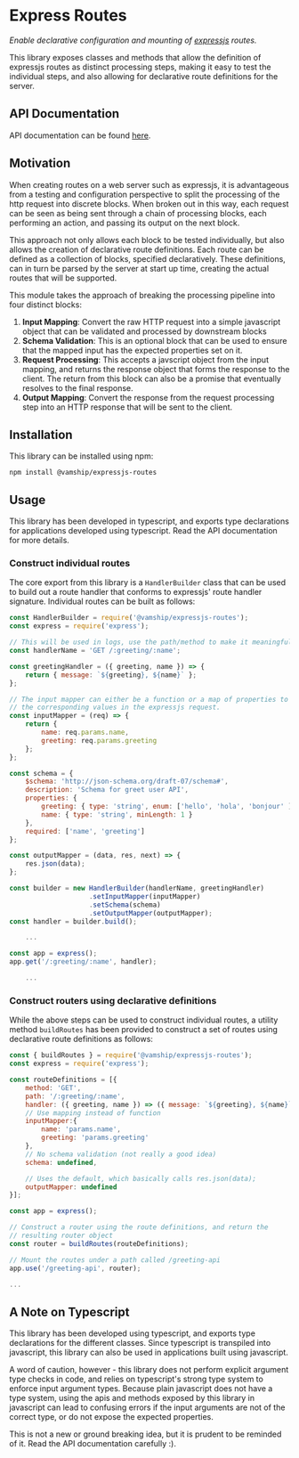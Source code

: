 # Express Routes

_Enable declarative configuration and mounting of
[expressjs](https://expressjs.com) routes._

This library exposes classes and methods that allow the definition of expressjs
routes as distinct processing steps, making it easy to test the individual steps,
and also allowing for declarative route definitions for the server.

## API Documentation

API documentation can be found
[here](https://vamship.github.io/expressjs-routes).

## Motivation

When creating routes on a web server such as expressjs, it is advantageous from
a testing and configuration perspective to split the processing of the http
request into discrete blocks. When broken out in this way, each request can be
seen as being sent through a chain of processing blocks, each performing an
action, and passing its output on the next block.

This approach not only allows each block to be tested individually, but also
allows the creation of declarative route definitions. Each route can be defined
as a collection of blocks, specified declaratively. These definitions, can in
turn be parsed by the server at start up time, creating the actual routes that
will be supported.

This module takes the approach of breaking the processing pipeline into four
distinct blocks:

1.  **Input Mapping**: Convert the raw HTTP request into a simple javascript
    object that can be validated and processed by downstream blocks
2.  **Schema Validation**: This is an optional block that can be used to ensure
    that the mapped input has the expected properties set on it.
3.  **Request Processing**: This accepts a javscript object from the input
    mapping, and returns the response object that forms the response to the
    client. The return from this block can also be a promise that eventually
    resolves to the final response.
4.  **Output Mapping**: Convert the response from the request processing step
    into an HTTP response that will be sent to the client.

## Installation

This library can be installed using npm:

```
npm install @vamship/expressjs-routes
```

## Usage

This library has been developed in typescript, and exports type declarations
for applications developed using typescript. Read the API documentation for
more details.

### Construct individual routes

The core export from this library is a `HandlerBuilder` class that can be used
to build out a route handler that conforms to expressjs' route handler
signature. Individual routes can be built as follows:

```javascript
const HandlerBuilder = require('@vamship/expressjs-routes');
const express = require('express');

// This will be used in logs, use the path/method to make it meaningful
const handlerName = 'GET /:greeting/:name';

const greetingHandler = ({ greeting, name }) => {
    return { message: `${greeting}, ${name}` };
};

// The input mapper can either be a function or a map of properties to
// the corresponding values in the expressjs request.
const inputMapper = (req) => {
    return {
        name: req.params.name,
        greeting: req.params.greeting
    };
};

const schema = {
    $schema: 'http://json-schema.org/draft-07/schema#',
    description: 'Schema for greet user API',
    properties: {
        greeting: { type: 'string', enum: ['hello', 'hola', 'bonjour' ] },
        name: { type: 'string', minLength: 1 }
    },
    required: ['name', 'greeting']
};

const outputMapper = (data, res, next) => {
    res.json(data);
};

const builder = new HandlerBuilder(handlerName, greetingHandler)
                    .setInputMapper(inputMapper)
                    .setSchema(schema)
                    .setOutputMapper(outputMapper);
const handler = builder.build();

    ...

const app = express();
app.get('/:greeting/:name', handler);

    ...
```

### Construct routers using declarative definitions

While the above steps can be used to construct individual routes, a utility
method `buildRoutes` has been provided to construct a set of routes using
declarative route definitions as follows:

```javascript
const { buildRoutes } = require('@vamship/expressjs-routes');
const express = require('express');

const routeDefinitions = [{
    method: 'GET',
    path: '/:greeting/:name',
    handler: ({ greeting, name }) => ({ message: `${greeting}, ${name}` }),
    // Use mapping instead of function
    inputMapper:{
        name: 'params.name',
        greeting: 'params.greeting'
    },
    // No schema validation (not really a good idea)
    schema: undefined,

    // Uses the default, which basically calls res.json(data);
    outputMapper: undefined
}];

const app = express();

// Construct a router using the route definitions, and return the
// resulting router object
const router = buildRoutes(routeDefinitions);

// Mount the routes under a path called /greeting-api
app.use('/greeting-api', router);

...
```

## A Note on Typescript

This library has been developed using typescript, and exports type declarations
for the different classes. Since typescript is transpiled into javascript, this
library can also be used in applications built using javascript.

A word of caution, however - this library does not perform explicit argument
type checks in code, and relies on typescript's strong type system to enforce
input argument types. Because plain javascript does not have a type system,
using the apis and methods exposed by this library in javascript can lead to
confusing errors if the input arguments are not of the correct type, or do not
expose the expected properties.

This is not a new or ground breaking idea, but it is prudent to be reminded of
it. Read the API documentation carefully :).

